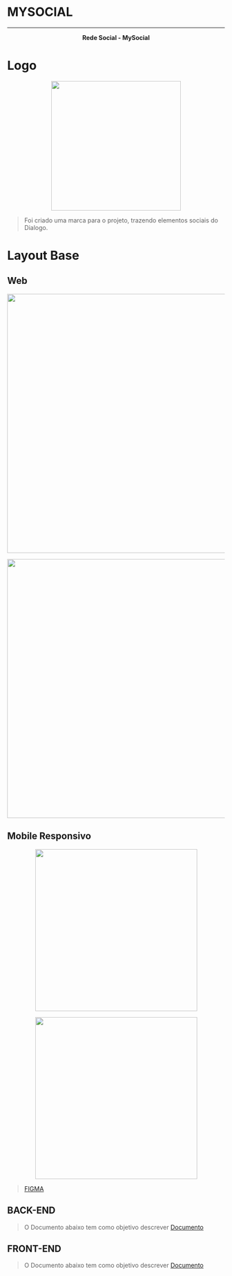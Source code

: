 # MYSOCIAL

***
<p align="center" style="font-weight:bold">Rede Social - MySocial</p>

# Logo

<p align="center">
  <img src="_LAYOUT/Marca/marca_mysocial-02.svg" width="300" />
</p>

> Foi criado uma marca para o projeto, trazendo elementos sociais do Dialogo.

# Layout Base

## Web
<p align="center">
  <img src="_LAYOUT/App/web_principal.png" width="600" />
</p>
<p align="center">
  <img src="_LAYOUT/App/web_perfil.png" width="600" />
</p>

## Mobile Responsivo
<p align="center">
  <img src="_LAYOUT/App/mobile.png" width="375" />
</p>
<p align="center">
  <img src="_LAYOUT/App/mobile_perfil.png" width="375" />
</p>


>[FIGMA](https://www.figma.com/file/AdotszLpnlD9hSG08swHwi/Dialog?node-id=4%3A611)

## BACK-END

> O Documento abaixo tem como objetivo descrever
> [Documento](backend/README.md)

## FRONT-END

> O Documento abaixo tem como objetivo descrever
> [Documento](frontend/README.md)

